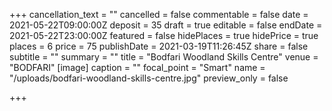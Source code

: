 +++
cancellation_text = ""
cancelled = false
commentable = false
date = 2021-05-22T09:00:00Z
deposit = 35
draft = true
editable = false
endDate = 2021-05-22T23:00:00Z
featured = false
hidePlaces = true
hidePrice = true
places = 6
price = 75
publishDate = 2021-03-19T11:26:45Z
share = false
subtitle = ""
summary = ""
title = "Bodfari Woodland Skills Centre"
venue = "BODFARI"
[image]
caption = ""
focal_point = "Smart"
name = "/uploads/bodfari-woodland-skills-centre.jpg"
preview_only = false

+++
